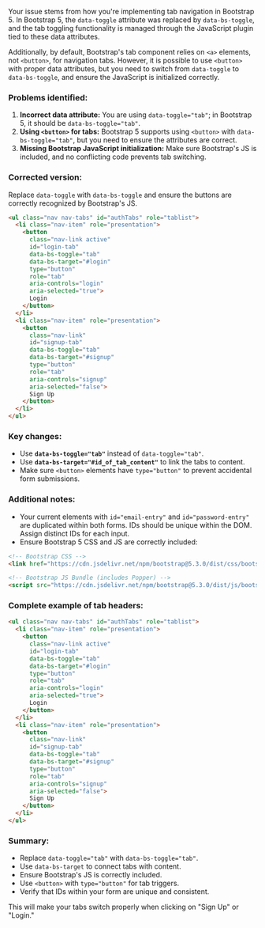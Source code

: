 Your issue stems from how you're implementing tab navigation in Bootstrap 5. In Bootstrap 5, the `data-toggle` attribute was replaced by `data-bs-toggle`, and the tab toggling functionality is managed through the JavaScript plugin tied to these data attributes.

Additionally, by default, Bootstrap's tab component relies on `<a>` elements, not `<button>`, for navigation tabs. However, it is possible to use `<button>` with proper data attributes, but you need to switch from `data-toggle` to `data-bs-toggle`, and ensure the JavaScript is initialized correctly.

### Problems identified:
1. **Incorrect data attribute:** You are using `data-toggle="tab"`; in Bootstrap 5, it should be `data-bs-toggle="tab"`.
2. **Using `<button>` for tabs:** Bootstrap 5 supports using `<button>` with `data-bs-toggle="tab"`, but you need to ensure the attributes are correct.
3. **Missing Bootstrap JavaScript initialization:** Make sure Bootstrap's JS is included, and no conflicting code prevents tab switching.

### Corrected version:
Replace `data-toggle` with `data-bs-toggle` and ensure the buttons are correctly recognized by Bootstrap's JS.

```html
<ul class="nav nav-tabs" id="authTabs" role="tablist">
  <li class="nav-item" role="presentation">
    <button 
      class="nav-link active" 
      id="login-tab" 
      data-bs-toggle="tab" 
      data-bs-target="#login" 
      type="button" 
      role="tab" 
      aria-controls="login" 
      aria-selected="true">
      Login
    </button>
  </li>
  <li class="nav-item" role="presentation">
    <button 
      class="nav-link" 
      id="signup-tab" 
      data-bs-toggle="tab" 
      data-bs-target="#signup" 
      type="button" 
      role="tab" 
      aria-controls="signup" 
      aria-selected="false">
      Sign Up
    </button>
  </li>
</ul>
```

### Key changes:
- Use **`data-bs-toggle="tab"`** instead of `data-toggle="tab"`.
- Use **`data-bs-target="#id_of_tab_content"`** to link the tabs to content.
- Make sure `<button>` elements have `type="button"` to prevent accidental form submissions.

### Additional notes:
- Your current elements with `id="email-entry"` and `id="password-entry"` are duplicated within both forms. IDs should be unique within the DOM. Assign distinct IDs for each input.
- Ensure Bootstrap 5 CSS and JS are correctly included:
```html
<!-- Bootstrap CSS -->
<link href="https://cdn.jsdelivr.net/npm/bootstrap@5.3.0/dist/css/bootstrap.min.css" rel="stylesheet">

<!-- Bootstrap JS Bundle (includes Popper) -->
<script src="https://cdn.jsdelivr.net/npm/bootstrap@5.3.0/dist/js/bootstrap.bundle.min.js"></script>
```

### Complete example of tab headers:
```html
<ul class="nav nav-tabs" id="authTabs" role="tablist">
  <li class="nav-item" role="presentation">
    <button 
      class="nav-link active" 
      id="login-tab" 
      data-bs-toggle="tab" 
      data-bs-target="#login" 
      type="button" 
      role="tab" 
      aria-controls="login" 
      aria-selected="true">
      Login
    </button>
  </li>
  <li class="nav-item" role="presentation">
    <button 
      class="nav-link" 
      id="signup-tab" 
      data-bs-toggle="tab" 
      data-bs-target="#signup" 
      type="button" 
      role="tab" 
      aria-controls="signup" 
      aria-selected="false">
      Sign Up
    </button>
  </li>
</ul>
```

### Summary:
- Replace `data-toggle="tab"` with `data-bs-toggle="tab"`.
- Use `data-bs-target` to connect tabs with content.
- Ensure Bootstrap's JS is correctly included.
- Use `<button>` with `type="button"` for tab triggers.
- Verify that IDs within your form are unique and consistent.

This will make your tabs switch properly when clicking on "Sign Up" or "Login."